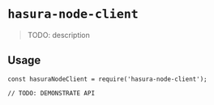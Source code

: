 # `hasura-node-client`

> TODO: description

## Usage

```
const hasuraNodeClient = require('hasura-node-client');

// TODO: DEMONSTRATE API
```
